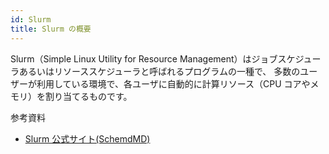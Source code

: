 ```yaml
---
id: Slurm
title: Slurm の概要
---
```


Slurm（Simple Linux Utility for Resource Management）はジョブスケジューラあるいはリソーススケジューラと呼ばれるプログラムの一種で、 多数のユーザーが利用している環境で、各ユーザに自動的に計算リソース（CPU コアやメモリ）を割り当てるものです。


参考資料

- [Slurm 公式サイト(SchemdMD)](https://slurm.schedmd.com/)



